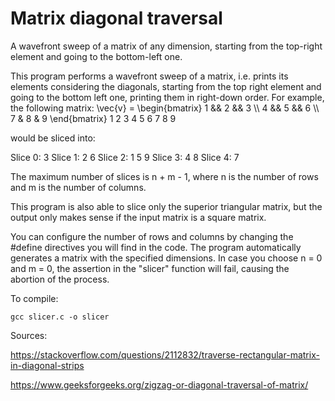 # Matrix diagonal traversal
A wavefront sweep of a matrix of any dimension, starting from the top-right element and going to the bottom-left one.

This program performs a wavefront sweep of a matrix, i.e. prints its elements
considering the diagonals, starting from the top right element and going to
the bottom left one, printing them in right-down order.
For example, the following matrix:
\vec{v} = \begin{bmatrix} 1 && 2 && 3 \\\ 4 && 5 && 6 \\\ 7 & 8 & 9 \end{bmatrix} 
  1   2   3
  4   5   6
  7   8   9
  
would be sliced into:
 
Slice 0: 3
Slice 1: 2 6
Slice 2: 1 5 9
Slice 3: 4 8
Slice 4: 7
 
The maximum number of slices is n + m - 1, where n is the number of rows and m is the
number of columns.
 
This program is also able to slice only the superior triangular matrix, but the output
only makes sense if the input matrix is a square matrix.
 
You can configure the number of rows and columns by changing the #define directives
you will find in the code. The program automatically generates a matrix with the
specified dimensions. In case you choose n = 0 and m = 0, the assertion in the
"slicer" function will fail, causing the abortion of the process.
 
To compile:
``` 
gcc slicer.c -o slicer
```
 
Sources:
 
https://stackoverflow.com/questions/2112832/traverse-rectangular-matrix-in-diagonal-strips
 
https://www.geeksforgeeks.org/zigzag-or-diagonal-traversal-of-matrix/
 

